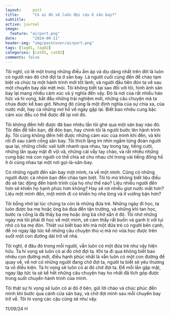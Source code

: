 ```yaml
---
layout:     post
title:      "Có ai đó sẽ luôn đợi cậu ở sân bay?"
subtitle:   
active: journal
image:
  feature: "airport.png"
date:       "2024-09-11"
header-img: "img/postcover/airport.png"
tags: [tag01, tag02]
categories: [cat01, cat02]
comments: false
---
```


Tôi nghĩ, có lẽ một trong những điều ấm áp và dịu dàng nhất trên đời là luôn có người nào đó chờ đợi ta ở sân bay. Là người cuối cùng đến để chào tạm biệt và chúc ta một hành trình mới tốt lành, và người đầu tiên đón ta về sau một chuyến bay dài mệt mỏi. Tôi không biết tại sao đối với tôi, hình ảnh sân bay lại mang nhiều cảm xúc và ý nghĩa đến vậy. Đó là nơi của rất nhiều háo hức và hi vọng, bắt đầu những trải nghiệm mới, những câu chuyện mà ta chưa được kể bao giờ. Nhưng đó cũng là một định nghĩa của sự chia xa, của nước mắt, hay cả những mơ hồ về ngày gặp lại. Biết bao nhiêu cung bậc cảm xúc đều có thể được để lại nơi đó.  

Tôi không đếm hết được đã bao nhiêu lần tôi ghé qua một sân bay nào đó. Tôi đến để tiễn bạn, để đón bạn, hay chính tôi là người bước lên hành trình ấy. Tôi cũng không đếm hết được những cảm xúc của mình khi đến, và khi rời đi sau cánh cổng sân bay. Tôi thích lặng im nhìn ngắm từng đoàn người qua lại, những chiếc vali lướt nhanh qua nhau, tay trong tay, tiếng cười, những lần quay mặt đi vội vã, những cái vẫy tay chào, và rất nhiều những cung bậc mà con người có thể chia sẻ cho nhau chỉ trong vài tiếng đồng hồ ít ỏi cùng nhau tại một nơi gọi-là-sân-bay. 

Có những người đến sân bay một mình, ra về một mình. Cũng có những người được cả nhóm bạn đến chào tạm biệt. Tôi tò mò không biết liệu điều đó sẽ tác động đến hành trình của họ như thế nào? Liệu nhiều người đến hơn sẽ khiến họ hạnh phúc hơn không? Hay sẽ rơi nhiều giọt nước mắt hơn? Liệu một mình đến, một mình đi có khiến họ nhẹ lòng và ít vướng bận hơn? 

Tôi bỗng nhớ lại lúc chúng ta còn là những đứa trẻ. Những ngày đi học, ta luôn được ba mẹ hoặc ông bà đưa đến tận trường, và những khi tan học, bước ra cổng là đã thấy ba mẹ hoặc ông bà chờ sẵn ở đó. Tôi nhớ những ngày mà tôi phải đi học về một mình, sẽ cảm thấy rất buồn và ganh tị với tụi nhỏ có ba mẹ đón. Thiệt vui biết bao khi mà một đứa trẻ có người bên cạnh, để nó ngay lập tức kể những câu chuyện thú vị mà nó vừa học được trên suốt một con đường dài trở về nhà. 

Tôi nghĩ, ở đâu đó trong mỗi người, vẫn luôn có một đứa trẻ như vậy hiện hữu. Ta hi vọng sẽ luôn có ai đó chờ đợi ta. Khi ta đi qua không biết bao nhiêu con đường mới, điều hạnh phúc nhất là vẫn luôn có một con đường để quay về, về nơi có những người đang chờ đợi ta, người ta biết sẽ yêu thương ta vô điều kiện. Ta hi vọng sẽ luôn có ai đó chờ đợi ta. Để mỗi lần gặp mặt, ngay lập tức ta sẽ kể hết những câu chuyện hay ho nhất đã tích góp được trong suốt chuyến hành trình của mình. 

Tôi thật sự hi vọng sẽ luôn có ai đó ở bên, gửi lời chào và chúc phúc đến mình khi bước qua cánh cửa sân bay, và chờ đợi mình sau mỗi chuyến bay trở về. Tôi hi vọng các cậu cũng sẽ như vậy.

11/09/24
H